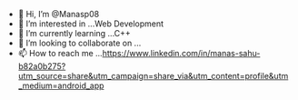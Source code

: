 - 👋 Hi, I’m @Manasp08
- 👀 I’m interested in ...Web Development
- 🌱 I’m currently learning ...C++
- 💞️ I’m looking to collaborate on ...
- 📫 How to reach me ...https://www.linkedin.com/in/manas-sahu-b82a0b275?utm_source=share&utm_campaign=share_via&utm_content=profile&utm_medium=android_app 

<!---
Manasp08/Manasp08 is a ✨ special ✨ repository because its `README.md` (this file) appears on your GitHub profile.
You can click the Preview link to take a look at your changes.
--->
